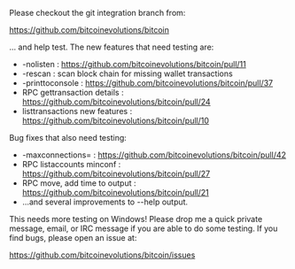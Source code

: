 Please checkout the git integration branch from:

https://github.com/bitcoinevolutions/bitcoin

... and help test.  The new features that need testing are:

* -nolisten : https://github.com/bitcoinevolutions/bitcoin/pull/11
* -rescan : scan block chain for missing wallet transactions
* -printtoconsole : https://github.com/bitcoinevolutions/bitcoin/pull/37
* RPC gettransaction details : https://github.com/bitcoinevolutions/bitcoin/pull/24
* listtransactions new features : https://github.com/bitcoinevolutions/bitcoin/pull/10

Bug fixes that also need testing:

* -maxconnections= : https://github.com/bitcoinevolutions/bitcoin/pull/42
* RPC listaccounts minconf : https://github.com/bitcoinevolutions/bitcoin/pull/27
* RPC move, add time to output : https://github.com/bitcoinevolutions/bitcoin/pull/21
* ...and several improvements to --help output.

This needs more testing on Windows!  Please drop me a quick private message, email, or IRC message if you are able to do some testing.  If you find bugs, please open an issue at:

https://github.com/bitcoinevolutions/bitcoin/issues
